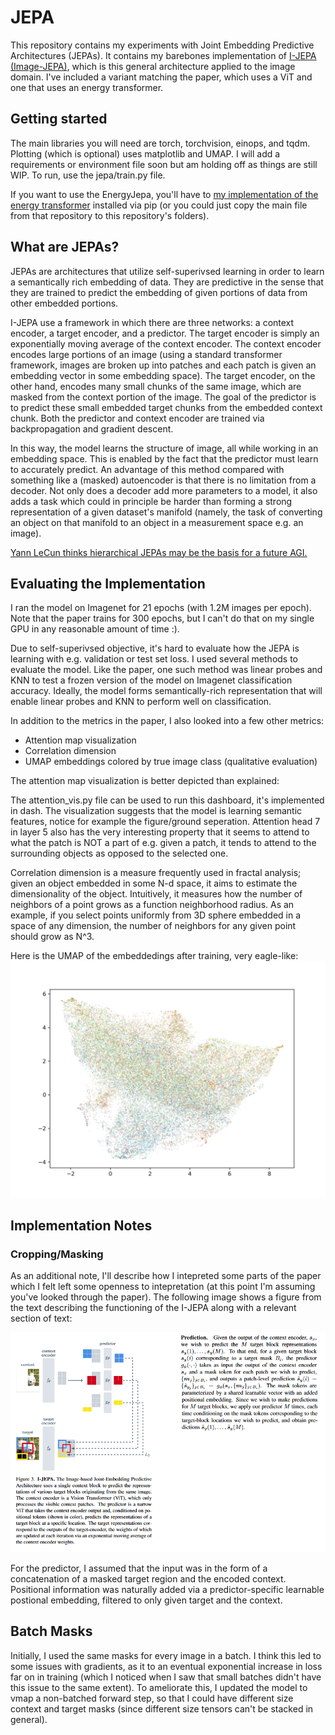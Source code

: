 # JEPA
This repository contains my experiments with Joint Embedding Predictive Architectures (JEPAs). It contains my barebones implementation of [I-JEPA (Image-JEPA)](https://arxiv.org/abs/2301.08243), which is this general architecture applied to the image domain. I've included a variant matching the paper, which uses a ViT and one that uses an energy transformer. 

## Getting started
The main libraries you will need are torch, torchvision, einops, and tqdm. Plotting (which is optional) uses matplotlib and UMAP. I will add a requirements or environment file soon but am holding off as things are still WIP. To run, use the jepa/train.py file.

If you want to use the EnergyJepa, you'll have to [my implementation of the energy transformer](https://github.com/LumenPallidium/energy_transformer) installed via pip (or you could just copy the main file from that repository to this repository's folders).


## What are JEPAs?

JEPAs are architectures that utilize self-superivsed learning in order to learn a semantically rich embedding of data. They are predictive in the sense that they are trained to predict the embedding of given portions of data from other embedded portions.

I-JEPA use a framework in which there are three networks: a context encoder, a target encoder, and a predictor. The target encoder is simply an exponentially moving average of the context encoder. The context encoder encodes large portions of an image (using a standard transformer framework, images are broken up into patches and each patch is given an embedding vector in some embedding space). The target encoder, on the other hand, encodes many small chunks of the same image, which are masked from the context portion of the image. The goal of the predictor is to predict these small embedded target chunks from the embedded context chunk. Both the predictor and context encoder are trained via backpropagation and gradient descent.

In this way, the model learns the structure of image, all while working in an embedding space. This is enabled by the fact that the predictor must learn to accurately predict. An advantage of this method compared with something like a (masked) autoencoder is that there is no limitation from a decoder. Not only does a decoder add more parameters to a model, it also adds a task which could in principle be harder than forming a strong representation of a given dataset's manifold (namely, the task of converting an object on that manifold to an object in a measurement space e.g. an image).

[Yann LeCun thinks hierarchical JEPAs may be the basis for a future AGI.](https://openreview.net/pdf?id=BZ5a1r-kVsf)

## Evaluating the Implementation

I ran the model on Imagenet for 21 epochs (with 1.2M images per epoch). Note that the paper trains for 300 epochs, but I can't do that on my single GPU in any reasonable amount of time :).

Due to self-superivsed objective, it's hard to evaluate how the JEPA is learning with e.g. validation or test set loss. I used several methods to evaluate the model. Like the paper, one such method was linear probes and KNN to test a frozen version of the model on Imagenet classification accuracy. Ideally, the model forms semantically-rich representation that will enable linear probes and KNN to perform well on classification.

In addition to the metrics in the paper, I also looked into a few other metrics:

* Attention map visualization
* Correlation dimension
* UMAP embeddings colored by true image class (qualitative evaluation)

The attention map visualization is better depicted than explained:

The attention_vis.py file can be used to run this dashboard, it's implemented in dash. The visualization suggests that the model is learning semantic features, notice for example the figure/ground seperation. Attention head 7 in layer 5 also has the very interesting property that it seems to attend to what the patch is NOT a part of e.g. given a patch, it tends to attend to the surrounding objects as opposed to the selected one.

Correlation dimension is a measure frequently used in fractal analysis; given an object embedded in some N-d space, it aims to estimate the dimensionality of the object. Intuitively, it measures how the number of neighbors of a point grows as a function neighborhood radius. As an example, if you select points uniformly from 3D sphere embedded in a space of any dimension, the number of neighbors for any given point should grow as N^3.

Here is the UMAP of the embeddedings after training, very eagle-like:
![Embeds](images/embeds.png)


## Implementation Notes

### Cropping/Masking
As an additional note, I'll describe how I intepreted some parts of the paper which I felt left some openness to intepretation (at this point I'm assuming you've looked through the paper). The following image shows a figure from the text describing the functioning of the I-JEPA along with a relevant section of text:

![Description from paper](images/example.png)

For the predictor, I assumed that the input was in the form of a concatenation of a masked target region and the encoded context. Positional information was naturally added via a predictor-specific learnable postional embedding, filtered to only given target and the context.

## Batch Masks
Initially, I used the same masks for every image in a batch. I think this led to some issues with gradients, as it to an eventual exponential increase in loss far on in training (which I noticed when I saw that small batches didn't have this issue to the same extent). To ameliorate this, I updated the model to vmap a non-batched forward step, so that I could have different size context and target masks (since different size tensors can't be stacked in general).


